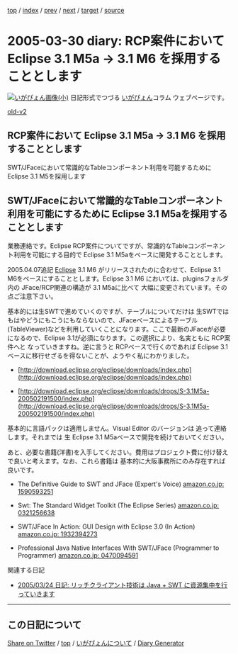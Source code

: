 [top](../index.html) 
 / [index](https://igapyon.github.io/diary/2005/index.html) 
 / [prev](https://igapyon.github.io/diary/2005/ig050328.html) 
 / [next](https://igapyon.github.io/diary/2005/ig050331.html) 
 / [target](https://igapyon.github.io/diary/2005/ig050330.html) 
 / [source](https://github.com/igapyon/diary/blob/gh-pages/2005/ig050330.html.src.md) 

2005-03-30 diary: RCP案件において Eclipse 3.1 M5a → 3.1 M6 を採用することとします
=====================================================================================================
[![いがぴょん画像(小)](https://igapyon.github.io/diary/images/iga200306s.jpg "いがぴょん")](https://igapyon.github.io/diary/memo/memoigapyon.html) 日記形式でつづる [いがぴょん](https://igapyon.github.io/diary/memo/memoigapyon.html)コラム ウェブページです。

[old-v2](ig050330-orig.html)

## RCP案件において Eclipse 3.1 M5a → 3.1 M6 を採用することとします

SWT/JFaceにおいて常識的なTableコンポーネント利用を可能するために Eclipse 3.1 M5を採用します


## SWT/JFaceにおいて常識的なTableコンポーネント利用を可能にするために Eclipse 3.1 M5aを採用することとします

業務連絡です。Eclipse RCP案件についてですが、常識的なTableコンポーネント利用を可能にする目的で Eclipse 3.1 M5aをベースに開発することとします。

2005.04.07追記 [Eclipse](http://www.igapyon.jp/igapyon/diary/keyword/eclipse.html) 3.1 M6 がリリースされたのに合わせて、Eclipse 3.1 M6をベースにすることとします。Eclipse
3.1 M6 においては、pluginsフォルダ内の JFace/RCP関連の構造が 3.1 M5aに比べて 大幅に変更されています。その点ご注意下さい。

基本的には生SWTで進めていくのですが、テーブルについてだけは 生SWTでは もはやどうにもこうにもならないので、JFaceベースによるテーブル
(TableViewer)などを利用していくことになります。ここで最新のJFaceが必要になるので、Eclipse 3.1が必須になります。この選択により、名実ともに
RCP案件へと なっていきますね。逆に言うと RCPベースで行くのであれば Eclipse 3.1ベースに移行せざるを得ないことが、ようやく私にわかりました。

* [http://download.eclipse.org/eclipse/downloads/index.php](http://download.eclipse.org/eclipse/downloads/index.php)
  
* [http://download.eclipse.org/eclipse/downloads/drops/S-3.1M5a-200502191500/index.php](http://download.eclipse.org/eclipse/downloads/drops/S-3.1M5a-200502191500/index.php)

基本的に言語パックは適用しません。Visual Editor のバージョンは 追って連絡します。それまでは 生 Eclipse 3.1 M5aベースで開発を続けておいてください。

あと、必要な書籍(洋書)を入手してください。費用はプロジェクト費に付け替えで良いと考えます。なお、これら書籍は 基本的に大阪事務所にのみ存在すれば良いです。

* The Definitive Guide to SWT and JFace (Expert's Voice) [amazon.co.jp: 1590593251](http://www.amazon.co.jp/exec/obidos/ASIN/1590593251/igapyondiary-22)
  
* Swt: The Standard Widget Toolkit (The Eclipse Series) [amazon.co.jp: 0321256638](http://www.amazon.co.jp/exec/obidos/ASIN/0321256638/igapyondiary-22)
  
* SWT/JFace In Action: GUI Design with Eclipse 3.0 (In Action) [amazon.co.jp: 1932394273](http://www.amazon.co.jp/exec/obidos/ASIN/1932394273/igapyondiary-22)
  
* Professional Java Native Interfaces With SWT/JFace (Programmer to Programmer)
  [amazon.co.jp: 0470094591](http://www.amazon.co.jp/exec/obidos/ASIN/0470094591/igapyondiary-22)

関連する日記

* [2005/03/24 日記: リッチクライアント技術は Java + SWT に資源集中を行っていきます](ig050324.html)

----------------------------------------------------------------------------------------------------

## この日記について

[Share on Twitter](https://twitter.com/intent/tweet?hashtags=igapyon%2Cdiary%2C%E3%81%84%E3%81%8C%E3%81%B4%E3%82%87%E3%82%93&text=RCP%E6%A1%88%E4%BB%B6%E3%81%AB%E3%81%8A%E3%81%84%E3%81%A6+Eclipse+3.1+M5a+%E2%86%92+3.1+M6+%E3%82%92%E6%8E%A1%E7%94%A8%E3%81%99%E3%82%8B%E3%81%93%E3%81%A8%E3%81%A8%E3%81%97%E3%81%BE%E3%81%99&url=https%3A%2F%2Figapyon.github.io%2Fdiary%2F2005%2Fig050330.html) / [top](../index.html) / [いがぴょんについて](https://igapyon.github.io/diary/memo/memoigapyon.html) / [Diary Generator](https://github.com/igapyon/igapyonv3)
